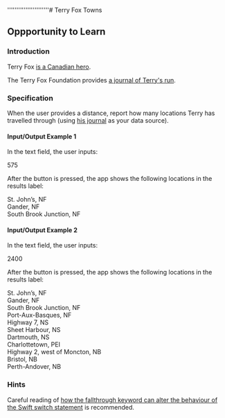 '''''''''''''''''''''''#  Terry Fox Towns
## Oppportunity to Learn

### Introduction

Terry Fox [is a Canadian hero](https://youtu.be/f1QOtPDAAeY).

The Terry Fox Foundation provides [a journal of Terry's run](https://terryfox.org/terrys-story/journal-map/).

### Specification

When the user provides a distance, report how many locations Terry has travelled through (using [his journal](https://terryfox.org/terrys-story/journal-map/) as your data source).

#### Input/Output Example 1

In the text field, the user inputs:

575

After the button is pressed, the app shows the following locations in the results label:

St. John’s, NF<br/>
Gander, NF<br/>
South Brook Junction, NF

#### Input/Output Example 2

In the text field, the user inputs:

2400

After the button is pressed, the app shows the following locations in the results label:

St. John’s, NF<br/>
Gander, NF<br/>
South Brook Junction, NF<br/>
Port-Aux-Basques, NF<br/>
Highway 7, NS<br/>
Sheet Harbour, NS<br/>
Dartmouth, NS<br/>
Charlottetown, PEI<br/>
Highway 2, west of Moncton, NB<br/>
Bristol, NB<br/>
Perth-Andover, NB<br/>

### Hints

Careful reading of [how the fallthrough keyword can alter the behaviour of the Swift switch statement](https://docs.swift.org/swift-book/LanguageGuide/ControlFlow.html#ID140) is recommended.
